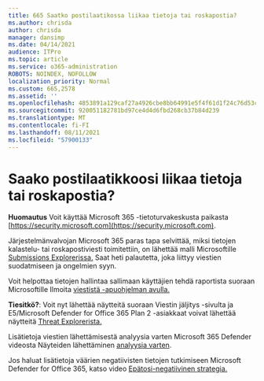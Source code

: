```yaml
---
title: 665 Saatko postilaatikossa liikaa tietoja tai roskapostia?
ms.author: chrisda
author: chrisda
manager: dansimp
ms.date: 04/14/2021
audience: ITPro
ms.topic: article
ms.service: o365-administration
ROBOTS: NOINDEX, NOFOLLOW
localization_priority: Normal
ms.custom: 665,2578
ms.assetid: ''
ms.openlocfilehash: 4853891a129caf27a4926cbe8bb64991e5f4f61d1f24c76d53c6d61baa598ea9
ms.sourcegitcommit: 920051182781bd97ce4d4d6fbd268cb37b84d239
ms.translationtype: MT
ms.contentlocale: fi-FI
ms.lasthandoff: 08/11/2021
ms.locfileid: "57900133"
---
```

# <a name="are-you-receiving-too-much-phish-or-spam-in-your-mailbox"></a>Saako postilaatikkoosi liikaa tietoja tai roskapostia?

**Huomautus** Voit käyttää Microsoft 365 -tietoturvakeskusta paikasta [https://security.microsoft.com](https://security.microsoft.com).

Järjestelmänvalvojan Microsoft 365 paras tapa selvittää, miksi tietojen kalastelu- tai roskapostiviesti toimitettiin, on lähettää malli Microsoftille [Submissions Explorerissa.](https://security.microsoft.com/reportsubmission) Saat heti palautetta, joka liittyy viestien suodatmiseen ja ongelmien syyn.

Voit helpottaa tietojen hallintaa sallimaan käyttäjien tehdä raportista suoraan Microsoftille Ilmoita [viestistä -apuohjelman avulla.](https://appsource.microsoft.com/product/office/WA104381180?src=office&tab=Overview)

**Tiesitkö?**: Voit nyt lähettää näytteitä suoraan Viestin jäljitys -sivulta ja E5/Microsoft Defender for Office 365 Plan 2 -asiakkaat voivat lähettää näytteitä [Threat Explorerista.](https://docs.microsoft.com/microsoft-365/security/office-365-security/threat-explorer) [](https://security.microsoft.com/messagetrace)

Lisätietoja viestien lähettämisestä analyysia varten Microsoft 365 Defender videosta Näyteiden lähettäminen [analyysia varten](https://go.microsoft.com/fwlink/?linkid=2166435).

Jos haluat lisätietoja väärien negatiivisten tietojen tutkimiseen Microsoft Defender for Office 365, katso video [Epätosi-negatiivinen strategia.](https://go.microsoft.com/fwlink/?linkid=2166434)
